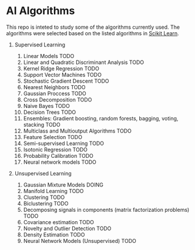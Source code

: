 # AI Algorithms
This repo is inteted to study some of the algorithms currently used.
The algorithms were selected based on the listed algorithms in [Scikit Learn](https://scikit-learn.org/stable/user_guide.html).

1. Supervised Learning
	1. Linear Models								TODO
	2. Linear and Quadratic Discriminant Analysis					TODO
	3. Kernel Ridge Regression							TODO
	4. Support Vector Machines							TODO
	5. Stochastic Gradient Descent							TODO
	6. Nearest Neighbors								TODO
	7. Gaussian Proccess								TODO
	8. Cross Decomposition								TODO
	9. Naive Bayes									TODO
	10. Decision Trees								TODO
	11. Ensembles: Gradient boosting, random forests, bagging, voting, stacking	TODO
	12. Multiclass and Multioutput Algorithms					TODO
	13. Feature Selection								TODO
	14. Semi-supervised Learning							TODO
	15. Isotonic Regression								TODO
	16. Probability Calibration							TODO
	17. Neural network models							TODO

2. Unsupervised Learning
	1. Gaussian Mixture Models							DOING
	2. Manifold Learning								TODO
	3. Clustering									TODO
	4. Biclustering									TODO
	5. Decomposing signals in components (matrix factorization problems)		TODO
	6. Covariance estimation							TODO
	7. Novelty and Outlier Detection						TODO
	8. Density Estimation								TODO
	9. Neural Network Models (Unsupervised)						TODO
